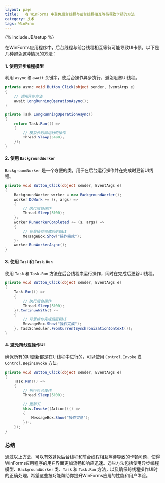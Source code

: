 ```yaml
---
layout: page
title:   在 WinForms 中避免后台线程与前台线程相互等待导致卡顿的方法
category: 技术
tags: WinForm
---
```

{% include JB/setup %}

在WinForms应用程序中，后台线程与前台线程相互等待可能导致UI卡顿。以下是几种避免这种情况的方法：

#### 1. 使用异步编程模型

利用 `async` 和 `await` 关键字，使后台操作异步执行，避免阻塞UI线程。

```csharp
private async void Button_Click(object sender, EventArgs e)
{
    // 调用异步方法
    await LongRunningOperationAsync();
}

private Task LongRunningOperationAsync()
{
    return Task.Run(() =>
    {
        // 模拟长时间运行的操作
        Thread.Sleep(5000);
    });
}
```

#### 2. 使用 `BackgroundWorker`

`BackgroundWorker` 是一个方便的类，用于在后台运行操作并在完成时更新UI线程。

```csharp
private void Button_Click(object sender, EventArgs e)
{
    BackgroundWorker worker = new BackgroundWorker();
    worker.DoWork += (s, args) =>
    {
        // 执行后台操作
        Thread.Sleep(5000);
    };
    worker.RunWorkerCompleted += (s, args) =>
    {
        // 背景操作完成后更新UI
        MessageBox.Show("操作完成");
    };
    worker.RunWorkerAsync();
}
```

#### 3. 使用 `Task` 和 `Task.Run`

使用 `Task` 和 `Task.Run` 方法在后台线程中运行操作，同时在完成后更新UI线程。

```csharp
private void Button_Click(object sender, EventArgs e)
{
    Task.Run(() =>
    {
        // 执行后台操作
        Thread.Sleep(5000);
    }).ContinueWith(t =>
    {
        // 背景操作完成后更新UI
        MessageBox.Show("操作完成");
    }, TaskScheduler.FromCurrentSynchronizationContext());
}
```

#### 4. 避免跨线程操作UI

确保所有的UI更新都是在UI线程中进行的，可以使用 `Control.Invoke` 或 `Control.BeginInvoke` 方法。

```csharp
private void Button_Click(object sender, EventArgs e)
{
    Task.Run(() =>
    {
        // 执行后台操作
        Thread.Sleep(5000);

        // 更新UI
        this.Invoke((Action)(() =>
        {
            MessageBox.Show("操作完成");
        }));
    });
}
```

### 总结

通过以上方法，可以有效避免后台线程和前台线程相互等待导致的卡顿问题，使得WinForms应用程序的用户界面更加流畅和响应迅速。这些方法包括使用异步编程模型、`BackgroundWorker` 类、`Task` 和 `Task.Run` 方法，以及确保跨线程操作UI时的正确处理。希望这些技巧能帮助你提升WinForms应用的性能和用户体验。